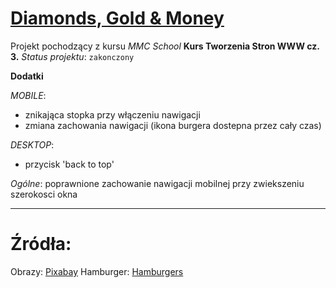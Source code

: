# [Diamonds, Gold & Money](https://arturbul.github.io/gold-mmc/)

Projekt pochodzący z kursu _MMC School_ **Kurs Tworzenia Stron WWW cz. 3.**
_Status projektu_: `zakonczony`

**Dodatki**

_MOBILE_:

- znikająca stopka przy włączeniu nawigacji
- zmiana zachowania nawigacji (ikona burgera dostepna przez cały czas)

_DESKTOP_:

- przycisk 'back to top'

_Ogólne_:
poprawnione zachowanie nawigacji mobilnej przy zwiekszeniu szerokosci okna

---

# Źródła:

Obrazy: [Pixabay](https://pixabay.com/pl/)
Hamburger: [Hamburgers](https://github.com/jonsuh/hamburgers)
